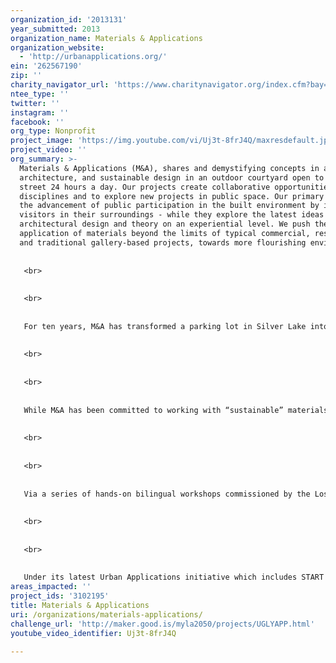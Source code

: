 ```yaml
---
organization_id: '2013131'
year_submitted: 2013
organization_name: Materials & Applications
organization_website:
  - 'http://urbanapplications.org/'
ein: '262567190'
zip: ''
charity_navigator_url: 'https://www.charitynavigator.org/index.cfm?bay=search.profile&ein=262567190'
ntee_type: ''
twitter: ''
instagram: ''
facebook: ''
org_type: Nonprofit
project_image: 'https://img.youtube.com/vi/Uj3t-8frJ4Q/maxresdefault.jpg'
project_video: ''
org_summary: >-
  Materials & Applications (M&A), shares and demystifying concepts in art,
  architecture, and sustainable design in an outdoor courtyard open to the
  street 24 hours a day. Our projects create collaborative opportunities across
  disciplines and to explore new projects in public space. Our primary goal is
  the advancement of public participation in the built environment by inspiring
  visitors in their surroundings - while they explore the latest ideas in
  architectural design and theory on an experiential level. We push the
  application of materials beyond the limits of typical commercial, residential,
  and traditional gallery-based projects, towards more flourishing environments.
   
   
   <br>
   
   
   <br>
   
   
   For ten years, M&A has transformed a parking lot in Silver Lake into an internationally-acclaimed center for materials research and artistic expression on an architectural scale exhibiting large-scale installations. M&A projects at this site are designed by artists and architects and built with volunteers from the community - winning three American Institute of Architects (AIA) awards, as well as other design awards and recognitions. M&A produced the inaugural performance for The Getty’s Pacific Standard Time with Judy Chicago - coordinating hands-on workshops for the public alongside the legendary artist to create an environment out of 25 tons of dry ice. The founder, Jenna Didier received the Neutra Spirit award 2010 and the Silver Lake History Collective award in 2011 for a lasting contribution to the cultural fabric of the Silver Lake district. 
   
   
   <br>
   
   
   <br>
   
   
   While M&A has been committed to working with “sustainable” materials and environments long before the term was popular, projects that have specifically sought to bring public attention to environmental and sustainability issues include a pneumatically-operated origami robotic garden by Eddy Sykes and the community-designed Taco Garden which explored sustainable gardening techniques in an aquaponics garden that re-circulated rainwater for growing tilapia and other fish taco ingredients—onions, cilantro and tomatoes.
   
   
   <br>
   
   
   <br>
   
   
   Via a series of hands-on bilingual workshops commissioned by the Los Angeles Environmental Affairs Department, M&A managed the successful transformation of another blighted parking lot into a rainwater capturing surface with edible perimeter plantings tended by grateful mixed- use building residents and employees. Some benefits were: decreases in stormwater runoff from the parking lot, decreases in heat island effect, increases in social engagement between building residents and employees working downstairs. Prior to our work, then had not even been introduced.
   
   
   <br>
   
   
   <br>
   
   
   Under its latest Urban Applications initiative which includes START SEEING UGLY!, M&A seeks to expand its activity into the larger Los Angeles area. Urban Applications is currently a finalist for an $350k ArtPlace grant from the NEA for the public art component of the Paseo and further development of its program.
areas_impacted: ''
project_ids: '3102195'
title: Materials & Applications
uri: /organizations/materials-applications/
challenge_url: 'http://maker.good.is/myla2050/projects/UGLYAPP.html'
youtube_video_identifier: Uj3t-8frJ4Q

---
```

